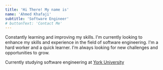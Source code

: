 ```yaml
---
title: 'Hi There! My name is'
name: 'Ahmed Khafaji'
subtitle: 'Software Engineer'
# buttonText: 'Contact Me'
---
```


Constantly learning and improving my skills. I'm currently looking to enhance my skills and experience in the field of software engineering. I'm a hard worker and a quick learner. I'm always looking for new challenges and opportunities to grow.

Currently studying software engineering at  [York University](https://www.yorku.ca/)
